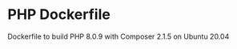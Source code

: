 PHP Dockerfile
==================

Dockerfile to build PHP 8.0.9 with Composer 2.1.5 on Ubuntu 20.04

